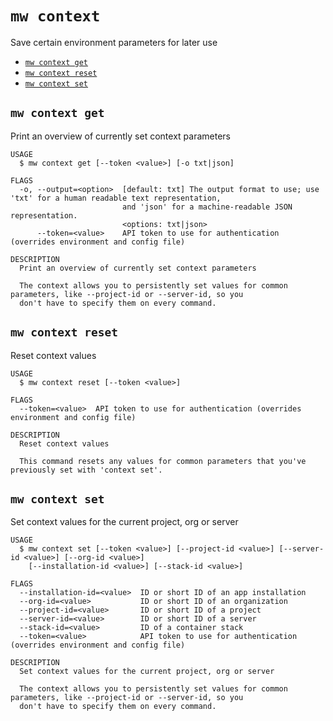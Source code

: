 `mw context`
============

Save certain environment parameters for later use

* [`mw context get`](#mw-context-get)
* [`mw context reset`](#mw-context-reset)
* [`mw context set`](#mw-context-set)

## `mw context get`

Print an overview of currently set context parameters

```
USAGE
  $ mw context get [--token <value>] [-o txt|json]

FLAGS
  -o, --output=<option>  [default: txt] The output format to use; use 'txt' for a human readable text representation,
                         and 'json' for a machine-readable JSON representation.
                         <options: txt|json>
      --token=<value>    API token to use for authentication (overrides environment and config file)

DESCRIPTION
  Print an overview of currently set context parameters

  The context allows you to persistently set values for common parameters, like --project-id or --server-id, so you
  don't have to specify them on every command.
```

## `mw context reset`

Reset context values

```
USAGE
  $ mw context reset [--token <value>]

FLAGS
  --token=<value>  API token to use for authentication (overrides environment and config file)

DESCRIPTION
  Reset context values

  This command resets any values for common parameters that you've previously set with 'context set'.
```

## `mw context set`

Set context values for the current project, org or server

```
USAGE
  $ mw context set [--token <value>] [--project-id <value>] [--server-id <value>] [--org-id <value>]
    [--installation-id <value>] [--stack-id <value>]

FLAGS
  --installation-id=<value>  ID or short ID of an app installation
  --org-id=<value>           ID or short ID of an organization
  --project-id=<value>       ID or short ID of a project
  --server-id=<value>        ID or short ID of a server
  --stack-id=<value>         ID of a container stack
  --token=<value>            API token to use for authentication (overrides environment and config file)

DESCRIPTION
  Set context values for the current project, org or server

  The context allows you to persistently set values for common parameters, like --project-id or --server-id, so you
  don't have to specify them on every command.
```
